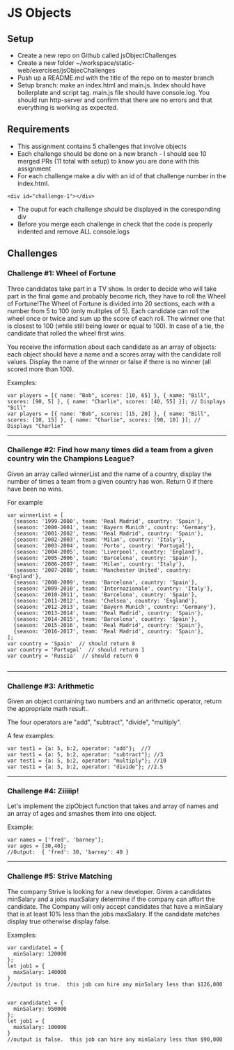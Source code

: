 # JS Objects

## Setup
* Create a new repo on Github called jsObjectChallenges
* Create a new folder ~/workspace/static-web/exercises/jsObjecChallenges
* Push up a README.md with the title of the repo on to master branch
* Setup branch:  make an index.html and main.js.  Index should have boilerplate and script tag.  main.js file should have console.log. You should run http-server and confirm that there are no errors and that everything is working as expected.


## Requirements
* This assignment contains 5 challenges that involve objects
* Each challenge should be done on a new branch - I should see 10 merged PRs (11 total with setup) to know you are done with this assignment
* For each challenge make a div with an id of that challenge number in the index.html.  
```
<div id="challenge-1"></div>
```
* The ouput for each challenge should be displayed in the coresponding div
* Before you merge each challenge in check that the code is properly indented and remove ALL console.logs

## Challenges

### Challenge #1: Wheel of Fortune
Three candidates take part in a TV show.  In order to decide who will take part in the final game and probably become rich, they have to roll the Wheel of Fortune!The Wheel of Fortune is divided into 20 sections, each with a number from 5 to 100 (only mulitples of 5).  Each candidate can roll the wheel once or twice and sum up the score of each roll. The winner one that is closest to 100 (while still being lower or equal to 100). In case of a tie, the candidate that rolled the wheel first wins.

You receive the information about each candidate as an array of objects: each object should have a name and a scores array with the candidate roll values.  Display the name of the winner or false if there is no winner (all scored more than 100).

Examples:
```
var players = [{ name: "Bob", scores: [10, 65] }, { name: "Bill", scores: [90, 5] }, { name: "Charlie", scores: [40, 55] }]; // Displays "Bill"
var players = [{ name: "Bob", scores: [15, 20] }, { name: "Bill", scores: [10, 15] }, { name: "Charlie", scores: [90, 10] }]; // Displays "Charlie"
```

<hr/>


### Challenge #2: Find how many times did a team from a given country win the Champions League?
Given an array called winnerList and the name of a country, display the number of times a team from a given country has won. Return 0 if there have been no wins.

For example
```
var winnerList = [
  {season: '1999-2000', team: 'Real Madrid', country: 'Spain'},
  {season: '2000-2001', team: 'Bayern Munich', country: 'Germany'},
  {season: '2001-2002', team: 'Real Madrid', country: 'Spain'},
  {season: '2002-2003', team: 'Milan', country: 'Italy'},
  {season: '2003-2004', team: 'Porto', country: 'Portugal'},
  {season: '2004-2005', team: 'Liverpool', country: 'England'},
  {season: '2005-2006', team: 'Barcelona', country: 'Spain'},
  {season: '2006-2007', team: 'Milan', country: 'Italy'},
  {season: '2007-2008', team: 'Manchester United', country: 'England'},
  {season: '2008-2009', team: 'Barcelona', country: 'Spain'},
  {season: '2009-2010', team: 'Internazionale', country: 'Italy'},
  {season: '2010-2011', team: 'Barcelona', country: 'Spain'},
  {season: '2011-2012', team: 'Chelsea', country: 'England'},
  {season: '2012-2013', team: 'Bayern Munich', country: 'Germany'},
  {season: '2013-2014', team: 'Real Madrid', country: 'Spain'},
  {season: '2014-2015', team: 'Barcelona', country: 'Spain'},
  {season: '2015-2016', team: 'Real Madrid', country: 'Spain'},
  {season: '2016-2017', team: 'Real Madrid', country: 'Spain'},
];
var country = 'Spain'  // should return 8
var country = 'Portugal'  // should return 1
var country = 'Russia'  // should return 0


```

<hr/>


### Challenge #3: Arithmetic
Given an object containing two numbers and an arithmetic operator, return the appropriate math result..

The four operators are "add", "subtract", "divide", "multiply".

A few examples:
```
var test1 = {a: 5, b:2, operator: "add"};  //7
var test1 = {a: 5, b:2, operator: "subtract"}; //3
var test1 = {a: 5, b:2, operator: "multiply"}; //10
var test1 = {a: 5, b:2, operator: "divide"}; //2.5
```

<hr/>


### Challenge #4: Ziiiiip!
Let's implement the zipObject function that takes and array of names and an array of ages and smashes them into one object.


Example:
 ```
var names = ['fred', 'barney'];
var ages = [30,40];
//Output:  { 'fred': 30, 'barney': 40 }
```

<hr/>


### Challenge #5: Strive Matching
The company Strive is looking for a new developer.  Given a candidates minSalary and a jobs maxSalary determine if the company can affort the candidate.  The Company will only accept candidates that have a minSalary that is at least 10% less than the jobs maxSalary.  If the candidate matches display true otherwise display false.

Examples:
```
var candidate1 = {
  minSalary: 120000
};
let job1 = {
  maxSalary: 140000
}
//output is true.  this job can hire any minSalary less than $126,000


var candidate1 = {
  minSalary: 950000
};
let job1 = {
  maxSalary: 100000
}
//output is false.  this job can hire any minSalary less than $90,000
```

